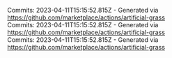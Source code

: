 Commits: 2023-04-11T15:15:52.815Z - Generated via https://github.com/marketplace/actions/artificial-grass
<br>
Commits: 2023-04-11T15:15:52.815Z - Generated via https://github.com/marketplace/actions/artificial-grass
<br>
Commits: 2023-04-11T15:15:52.815Z - Generated via https://github.com/marketplace/actions/artificial-grass
<br>
